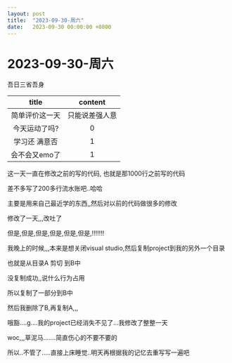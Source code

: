 ```yaml
---
layout: post
title:  "2023-09-30-周六"
date:   2023-09-30 00:00:00 +0800
---
```




# 2023-09-30-周六







吾日三省吾身

|     title      |    content     |
| :------------: | :------------: |
| 简单评价这一天 | 只能说差强人意 |
| 今天运动了吗?  |       0        |
| 学习还 满意否  |       1        |
| 会不会又emo了  |       1        |





这一天一直在修改之前的写的代码, 也就是那1000行之前写的代码

差不多写了200多行流水账吧..哈哈

主要是用来自己最近学的东西,,然后对以前的代码做很多的修改

修改了一天,,,改吐了



但是,但是,但是,但是,但是,但是,!!!!!!!

我晚上的时候,,,本来是想关闭visual studio,然后复制project到我的另外一个目录

也就是从目录A 剪切 到B中

没复制成功,,说什么行为占用

所以复制了一部分到B中

然后我删除了B,再复制A,,,

哦豁....g....我的project已经消失不见了...我修改了整整一天

woc,,,草泥马.......简直伤心的不要不要的

所以..不管了.....直接上床睡觉..明天再根据我的记忆去重写写一遍吧









